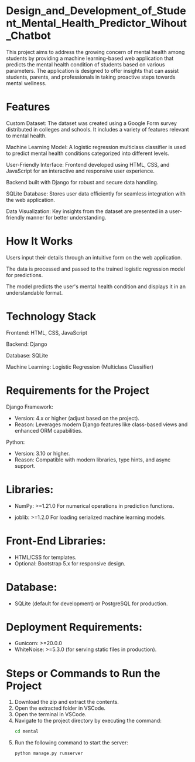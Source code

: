 # Design_and_Development_of_Student_Mental_Health_Predictor_Wihout_Chatbot
This project aims to address the growing concern of mental health among students by providing a machine learning-based web application that predicts the mental health condition of students based on various parameters. The application is designed to offer insights that can assist students, parents, and professionals in taking proactive steps towards mental wellness.

# Features

Custom Dataset: The dataset was created using a Google Form survey distributed in colleges and schools. It includes a variety of features relevant to mental health.

Machine Learning Model: A logistic regression multiclass classifier is used to predict mental health conditions categorized into different levels.

User-Friendly Interface:
Frontend developed using HTML, CSS, and JavaScript for an interactive and responsive user experience.

Backend built with Django for robust and secure data handling.

SQLite Database: Stores user data efficiently for seamless integration with the web application.

Data Visualization: Key insights from the dataset are presented in a user-friendly manner for better understanding.

# How It Works

Users input their details through an intuitive form on the web application.

The data is processed and passed to the trained logistic regression model for predictions.

The model predicts the user's mental health condition and displays it in an understandable format.

# Technology Stack

Frontend: HTML, CSS, JavaScript

Backend: Django

Database: SQLite

Machine Learning: Logistic Regression (Multiclass Classifier)

# Requirements for the Project

Django Framework:

- Version: 4.x or higher (adjust based on the project).
- Reason: Leverages modern Django features like class-based views and enhanced ORM capabilities.

Python:

- Version: 3.10 or higher.
- Reason: Compatible with modern libraries, type hints, and async support.

# Libraries:

- NumPy: >=1.21.0
  For numerical operations in prediction functions.

- joblib: >=1.2.0
  For loading serialized machine learning models.

# Front-End Libraries:

- HTML/CSS for templates.
- Optional: Bootstrap 5.x for responsive design.

# Database:

- SQLite (default for development) or PostgreSQL for production.

# Deployment Requirements:

- Gunicorn: >=20.0.0
- WhiteNoise: >=5.3.0 (for serving static files in production).

# Steps or Commands to Run the Project

1. Download the zip and extract the contents.
2. Open the extracted folder in VSCode.
3. Open the terminal in VSCode.
4. Navigate to the project directory by executing the command:
   ```bash
   cd mental
   ```
5. Run the following command to start the server:
   ```bash
   python manage.py runserver
   ```

